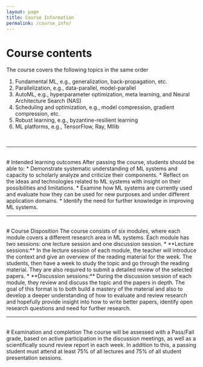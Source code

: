```yaml
---
layout: page
title: Course Information
permalink: /course_info/
---
```

# Course contents
The course covers the following topics in the same order
1. Fundamental ML, e.g., generalization, back-propagation, etc.
2. Parallelization, e.g., data-parallel, model-parallel
3. AutoML, e.g., hyperparameter optimization, meta learning, and Neural Architecture Search (NAS)
4. Scheduling and optimization, e.g., model compression, gradient compression, etc.
5. Robust learning, e.g., byzantine-resilient learning
6. ML platforms, e.g., TensorFlow, Ray, Mllib

<br>
<hr>
<br>
# Intended learning outcomes
After passing the course, students should be able to:
* Demonstrate systematic understanding of ML systems and capacity to scholarly analyze and criticize their components.
* Reflect on the ideas and technologies related to ML systems with insight on their possibilities and limitations.
* Examine how ML systems are currently used and evaluate how they can be used for new purposes and under different application domains.
* Identify the need for further knowledge in improving ML systems.

<br>
<hr>
<br>
# Course Disposition
The course consists of six modules, where each module covers a different research area in ML systems. Each module has two sessions: one lecture session and one discussion session. 
* **Lecture sessions:** In the lecture session of each module, the teacher will introduce the context and give an overview of the reading material for the week.
The students, then have a week to study the topic and go through the reading material. They are also required to submit a detailed review of the selected papers.
* **Discussion sessions:** During the discussion session of each module, they review and discuss the topic and the papers in depth. The goal of this format is to both build a mastery of the material and also to develop a deeper understanding of how to evaluate and review research and hopefully provide insight into how to write better papers, identify open research questions and need for further research.

<br>
<hr>
<br>
# Examination and completion
The course will be assessed with a Pass/Fail grade, based on active participation in the discussion meetings, as well as a scientifically sound review report in each week. 
In addition to this, a passing student must attend at least 75% of all lectures and 75% of all student presentation sessions.

